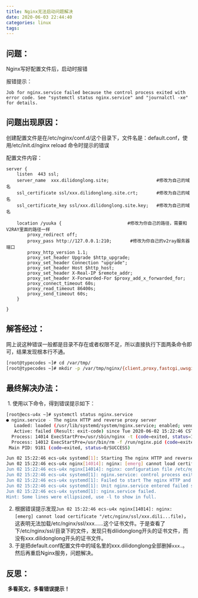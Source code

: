 ```yaml
---
title: Nginx无法启动问题解决
date: 2020-06-03 22:44:40
categories: linux
tags:
---
```


## 问题：

Nginx写好配置文件后，启动时报错

报错提示：

```
Job for nginx.service failed because the control process exited with error code. See "systemctl status nginx.service" and "journalctl -xe" for details.
```

## 问题出现原因：

创建配置文件是在/etc/nginx/conf.d/这个目录下，文件名是：default.conf，使用/etc/init.d/nginx reload 命令时提示的错误

配置文件内容：

```
server {
    listen	443 ssl;
    server_name  xxx.dilidonglong.site;                  #修改为自己的域名
    ssl_certificate ssl/xxx.dilidonglong.site.crt;       #修改为自己的域名
    ssl_certificate_key ssl/xxx.dilidonglong.site.key;   #修改为自己的域名
 
    location /yuuka {                         #修改为你自己的路径，需要和V2RAY里面的路径一样
        proxy_redirect off;
        proxy_pass http://127.0.0.1:210;       #修改为你自己的v2ray服务器端口
        proxy_http_version 1.1;
        proxy_set_header Upgrade $http_upgrade;
        proxy_set_header Connection "upgrade";
        proxy_set_header Host $http_host;
        proxy_set_header X-Real-IP $remote_addr;
        proxy_set_header X-Forwarded-For $proxy_add_x_forwarded_for;
        proxy_connect_timeout 60s;
        proxy_read_timeout 86400s;
        proxy_send_timeout 60s;
    }
 
}

```

<!--more-->

## 解答经过：

​    网上说这种错误一般都是目录不存在或者权限不足，所以直接执行下面两条命令即可，结果发现根本行不通。

```bash
[root@typecodes ~]# cd /var/tmp/
[root@typecodes ~]# mkdir -p /var/tmp/nginx/{client,proxy,fastcgi,uwsgi,scgi}
```

## 最终解决办法：

​    1. 使用以下命令，得到错误提示如下：

```bash
[root@ecs-u4x ~]# systemctl status nginx.service
● nginx.service - The nginx HTTP and reverse proxy server
   Loaded: loaded (/usr/lib/systemd/system/nginx.service; enabled; vendor preset: disabled)
   Active: failed (Result: exit-code) since Tue 2020-06-02 15:22:46 CST; 1min 13s ago
  Process: 14014 ExecStartPre=/usr/sbin/nginx -t (code=exited, status=1/FAILURE)
  Process: 14012 ExecStartPre=/usr/bin/rm -f /run/nginx.pid (code=exited, status=0/SUCCESS)
 Main PID: 9181 (code=exited, status=0/SUCCESS)

Jun 02 15:22:46 ecs-u4x systemd[1]: Starting The nginx HTTP and reverse proxy server...
Jun 02 15:22:46 ecs-u4x nginx[14014]: nginx: [emerg] cannot load certificate "/etc/nginx/ssl/xxx.dili...file)
Jun 02 15:22:46 ecs-u4x nginx[14014]: nginx: configuration file /etc/nginx/nginx.conf test failed
Jun 02 15:22:46 ecs-u4x systemd[1]: nginx.service: control process exited, code=exited status=1
Jun 02 15:22:46 ecs-u4x systemd[1]: Failed to start The nginx HTTP and reverse proxy server.
Jun 02 15:22:46 ecs-u4x systemd[1]: Unit nginx.service entered failed state.
Jun 02 15:22:46 ecs-u4x systemd[1]: nginx.service failed.
Hint: Some lines were ellipsized, use -l to show in full.
```

2. 根据错误提示发现`Jun 02 15:22:46 ecs-u4x nginx[14014]: nginx: [emerg] cannot load certificate "/etc/nginx/ssl/xxx.dili...file)`，这表明无法加载/etc/nginx/ssl/xxx……这个证书文件。于是查看了下/etc/nginx/ssl/目录下的文件，发现只有dilidonglong开头的证书文件，而没有xxx.dilidonglong开头的证书文件。
3. 于是把default.conf配置文件中的域名里的xxx.dilidonglong全部删掉`xxx.`。然后再重启Nginx服务，问题解决。

## 反思：

​    **多看英文，多看错误提示！**